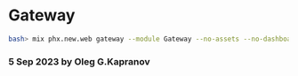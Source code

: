 # Gateway

```bash
bash> mix phx.new.web gateway --module Gateway --no-assets --no-dashboard --no-ecto --no-esbuild --no-gettext --no-html --no-live --no-mailer --no-tailwind
```

### 5 Sep 2023 by Oleg G.Kapranov

[1]: https://gist.github.com/stereobooster/f6ec4a15e93609c8dc19754d9568616f
[2]: https://github.com/2fd/graphdoc#readme
[3]: https://github.com/xerions/phoenix_swagger
[4]: https://hexdocs.pm/phoenix_swagger/operations.html
[5]: https://nodkz.github.io/conf-talks/articles/swagger/
[6]: https://stackoverflow.com/questions/63834848/how-to-document-graphql-with-swagger-openapi
[7]: https://swagger.io/blog/api-development/generate-api-documentation-effortlessly-from-your/
[8]: ttps://github.com/graphql/graphql-playground
